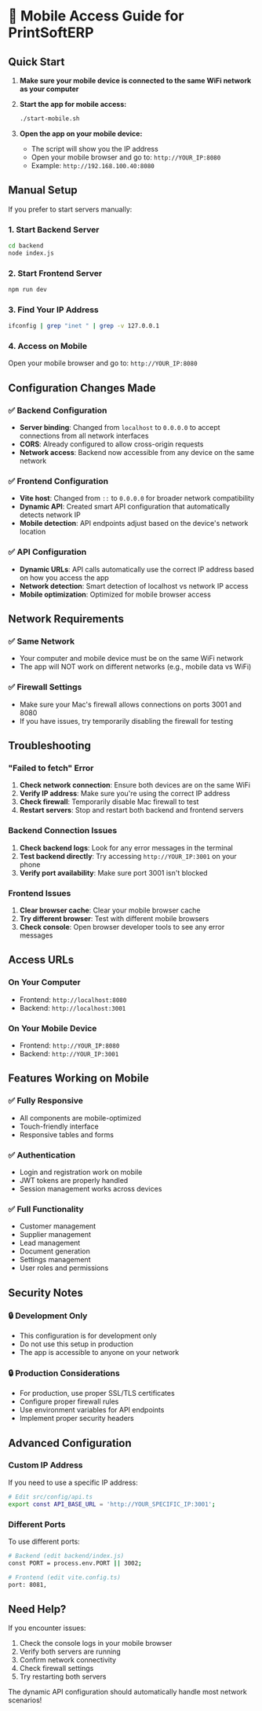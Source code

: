 # 📱 Mobile Access Guide for PrintSoftERP

## Quick Start

1. **Make sure your mobile device is connected to the same WiFi network as your computer**

2. **Start the app for mobile access:**
   ```bash
   ./start-mobile.sh
   ```

3. **Open the app on your mobile device:**
   - The script will show you the IP address
   - Open your mobile browser and go to: `http://YOUR_IP:8080`
   - Example: `http://192.168.100.40:8080`

## Manual Setup

If you prefer to start servers manually:

### 1. Start Backend Server
```bash
cd backend
node index.js
```

### 2. Start Frontend Server
```bash
npm run dev
```

### 3. Find Your IP Address
```bash
ifconfig | grep "inet " | grep -v 127.0.0.1
```

### 4. Access on Mobile
Open your mobile browser and go to: `http://YOUR_IP:8080`

## Configuration Changes Made

### ✅ Backend Configuration
- **Server binding**: Changed from `localhost` to `0.0.0.0` to accept connections from all network interfaces
- **CORS**: Already configured to allow cross-origin requests
- **Network access**: Backend now accessible from any device on the same network

### ✅ Frontend Configuration
- **Vite host**: Changed from `::` to `0.0.0.0` for broader network compatibility
- **Dynamic API**: Created smart API configuration that automatically detects network IP
- **Mobile detection**: API endpoints adjust based on the device's network location

### ✅ API Configuration
- **Dynamic URLs**: API calls automatically use the correct IP address based on how you access the app
- **Network detection**: Smart detection of localhost vs network IP access
- **Mobile optimization**: Optimized for mobile browser access

## Network Requirements

### ✅ Same Network
- Your computer and mobile device must be on the same WiFi network
- The app will NOT work on different networks (e.g., mobile data vs WiFi)

### ✅ Firewall Settings
- Make sure your Mac's firewall allows connections on ports 3001 and 8080
- If you have issues, try temporarily disabling the firewall for testing

## Troubleshooting

### "Failed to fetch" Error
1. **Check network connection**: Ensure both devices are on the same WiFi
2. **Verify IP address**: Make sure you're using the correct IP address
3. **Check firewall**: Temporarily disable Mac firewall to test
4. **Restart servers**: Stop and restart both backend and frontend servers

### Backend Connection Issues
1. **Check backend logs**: Look for any error messages in the terminal
2. **Test backend directly**: Try accessing `http://YOUR_IP:3001` on your phone
3. **Verify port availability**: Make sure port 3001 isn't blocked

### Frontend Issues
1. **Clear browser cache**: Clear your mobile browser cache
2. **Try different browser**: Test with different mobile browsers
3. **Check console**: Open browser developer tools to see any error messages

## Access URLs

### On Your Computer
- Frontend: `http://localhost:8080`
- Backend: `http://localhost:3001`

### On Your Mobile Device
- Frontend: `http://YOUR_IP:8080`
- Backend: `http://YOUR_IP:3001`

## Features Working on Mobile

### ✅ Fully Responsive
- All components are mobile-optimized
- Touch-friendly interface
- Responsive tables and forms

### ✅ Authentication
- Login and registration work on mobile
- JWT tokens are properly handled
- Session management works across devices

### ✅ Full Functionality
- Customer management
- Supplier management
- Lead management
- Document generation
- Settings management
- User roles and permissions

## Security Notes

### 🔒 Development Only
- This configuration is for development only
- Do not use this setup in production
- The app is accessible to anyone on your network

### 🔒 Production Considerations
- For production, use proper SSL/TLS certificates
- Configure proper firewall rules
- Use environment variables for API endpoints
- Implement proper security headers

## Advanced Configuration

### Custom IP Address
If you need to use a specific IP address:

```bash
# Edit src/config/api.ts
export const API_BASE_URL = 'http://YOUR_SPECIFIC_IP:3001';
```

### Different Ports
To use different ports:

```bash
# Backend (edit backend/index.js)
const PORT = process.env.PORT || 3002;

# Frontend (edit vite.config.ts)
port: 8081,
```

## Need Help?

If you encounter issues:
1. Check the console logs in your mobile browser
2. Verify both servers are running
3. Confirm network connectivity
4. Check firewall settings
5. Try restarting both servers

The dynamic API configuration should automatically handle most network scenarios!
